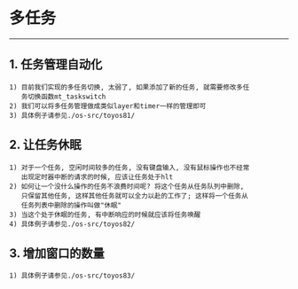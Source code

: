# **多任务** #
***


## **1. 任务管理自动化** ##
    1) 目前我们实现的多任务切换, 太弱了, 如果添加了新的任务, 就需要修改多任
       务切换函数mt_taskswitch
    2) 我们可以将多任务管理做成类似layer和timer一样的管理即可
    3) 具体例子请参见./os-src/toyos81/



## **2. 让任务休眠** ##
    1) 对于一个任务, 空闲时间较多的任务, 没有键盘输入, 没有鼠标操作也不经常
       出现定时器中断的请求的时候, 应该让任务处于hlt 
    2) 如何让一个没什么操作的任务不浪费时间呢? 将这个任务从任务队列中删除, 
       只保留其他任务, 这样其他任务就可以全力以赴的工作了; 这样将一个任务从
       任务列表中删除的操作叫做"休眠"
    3) 当这个处于休眠的任务, 有中断响应的时候就应该将任务唤醒
    4) 具体例子请参见./os-src/toyos82/


## **3. 增加窗口的数量** ##
    1) 具体例子请参见./os-src/toyos83/
